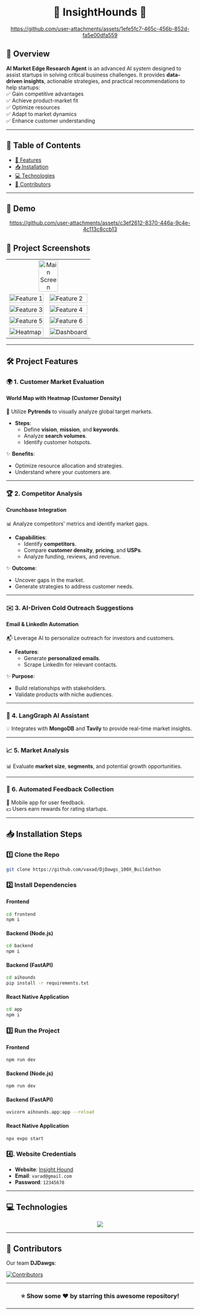 <h1 align="center" id="title">🐾 InsightHounds 🐾</h1>

<div align="center">

https://github.com/user-attachments/assets/1efe5fc7-465c-456b-852d-fa5e00dfa559

</div>

## 🌟 Overview

**AI Market Edge Research Agent** is an advanced AI system designed to assist startups in solving critical business challenges. It provides **data-driven insights**, actionable strategies, and practical recommendations to help startups:  
✅ Gain competitive advantages  
✅ Achieve product-market fit  
✅ Optimize resources  
✅ Adapt to market dynamics  
✅ Enhance customer understanding  

---

## 📜 Table of Contents

- [🚀 Features](#project-features)
- [📥 Installation](#installation)
- [💻 Technologies](#technologies)
- [👥 Contributors](#contributors)

---
<h2>🚀 Demo</h2>

<div align="center">
 


https://github.com/user-attachments/assets/c3ef2612-8370-446a-9c4e-4c113c8ccb13



</div>

## 📸 Project Screenshots

<table>
  <tr>
    <td colspan="2" align="center"><img src="https://github.com/user-attachments/assets/52708d66-1c4b-4a60-85db-0a891e2ba095" alt="Main Screen" width="50%"></td>
  </tr>
  <tr>
    <td><img src="https://github.com/user-attachments/assets/2f0c3233-b0e2-45bf-a3ee-06e2f10615b3" alt="Feature 1" width="100%"></td>
    <td><img src="https://github.com/user-attachments/assets/e94f5a74-4a2c-4bb8-866e-0ac4d530627c" alt="Feature 2" width="100%"></td>
  </tr>
  <tr>
    <td><img src="https://github.com/user-attachments/assets/cf1c6be9-615f-4f8a-b10d-dbc84a15ba68" alt="Feature 3" width="100%"></td>
    <td><img src="https://github.com/user-attachments/assets/a6a426e2-c5d3-44c1-b75e-74b03d3f6463" alt="Feature 4" width="100%"></td>
  </tr>
  <tr>
    <td><img src="https://github.com/user-attachments/assets/b8e3c11e-693b-4781-ad68-e4bb263f8cb5" alt="Feature 5" width="100%"></td>
    <td><img src="https://github.com/user-attachments/assets/ef01b5b7-bb68-4c43-b006-cb8f19c3dddc" alt="Feature 6" width="100%"></td>
  </tr>
  <tr>
    <td><img src="https://github.com/user-attachments/assets/6df4ed34-2193-4047-82f0-310f2dc57032" alt="Heatmap" width="100%"></td>
    <td><img src="https://github.com/user-attachments/assets/45d1d98f-6204-4bca-81ea-24ca3f7164b2" alt="Dashboard" width="100%"></td>
  </tr>
</table>

---

## 🛠️ Project Features

### 🌍 1. Customer Market Evaluation  

#### **World Map with Heatmap (Customer Density)**  
📌 Utilize **Pytrends** to visually analyze global target markets.  

- **Steps**:  
  - Define **vision**, **mission**, and **keywords**.  
  - Analyze **search volumes**.  
  - Identify customer hotspots.  

✨ **Benefits**:  
- Optimize resource allocation and strategies.  
- Understand where your customers are.  

---

### 🏆 2. Competitor Analysis  

#### **Crunchbase Integration**  
📊 Analyze competitors' metrics and identify market gaps.  

- **Capabilities**:  
  - Identify **competitors**.  
  - Compare **customer density**, **pricing**, and **USPs**.  
  - Analyze funding, reviews, and revenue.  

✨ **Outcome**:  
- Uncover gaps in the market.  
- Generate strategies to address customer needs.  

---

### ✉️ 3. AI-Driven Cold Outreach Suggestions  

#### **Email & LinkedIn Automation**  
📬 Leverage AI to personalize outreach for investors and customers.  

- **Features**:  
  - Generate **personalized emails**.  
  - Scrape LinkedIn for relevant contacts.  

✨ **Purpose**:  
- Build relationships with stakeholders.  
- Validate products with niche audiences.  

---

### 🤖 4. LangGraph AI Assistant  

💡 Integrates with **MongoDB** and **Tavily** to provide real-time market insights.  

---

### 📈 5. Market Analysis  

📊 Evaluate **market size**, **segments**, and potential growth opportunities.

---

### 📝 6. Automated Feedback Collection  

📱 Mobile app for user feedback.  
💵 Users earn rewards for rating startups.  

---

## 📥 Installation Steps

### 1️⃣ Clone the Repo

```bash
git clone https://github.com/vaxad/DjDawgs_100X_Buildathon
```

### 2️⃣ Install Dependencies  

#### Frontend  
```bash
cd frontend 
npm i
```

#### Backend (Node.js)  
```bash
cd backend
npm i
```

#### Backend (FastAPI)  
```bash
cd aihounds
pip install -r requirements.txt
```

#### React Native Application  
```bash
cd app
npm i
```

### 3️⃣ Run the Project  

#### Frontend  
```bash
npm run dev
```

#### Backend (Node.js)  
```bash
npm run dev
```

#### Backend (FastAPI)  
```bash
uvicorn aihounds.app:app --reload
```

#### React Native Application  
```bash
npx expo start
```

### 4️⃣. Website Credentials

- **Website**: [Insight Hound](https://insight-hound.vercel.app/)
- **Email**: `varad@gmail.com`
- **Password**: `12345678`

---

## 💻 Technologies  

<p align="center">
  <a href="https://skillicons.dev">
    <img src="https://skillicons.dev/icons?i=html,css,nextjs,anaconda,nodejs,fastapi,python,mongodb,express,prisma,tailwind,ts,vercel,figma,postman&perline=5" />
  </a>
</p>

---

## 👥 Contributors  

Our team **DJDawgs**:  
<p align="start">
<a  href="https://github.com/vaxad/DjDawgs_100X_Buildathon/graphs/contributors">
  <img src="https://contrib.rocks/image?repo=vaxad/DjDawgs_100X_Buildathon" alt="Contributors"/>
</a>
</p>

---

<div align="center">

### ⭐ Show some ❤️ by starring this awesome repository!

</div>

---
